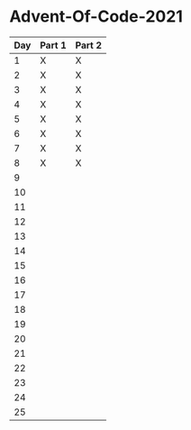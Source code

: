  # Advent-Of-Code-2021

| Day | Part 1 | Part 2 |
| --- | --- | --- |
| 1 | X | X |
| 2 | X | X |
| 3 | X | X |
| 4 | X | X |
| 5 | X | X |
| 6 | X | X |
| 7 | X | X |
| 8 | X | X |
| 9 | | |
| 10 | | |
| 11 | | |
| 12 | | |
| 13 | | |
| 14 | | |
| 15 | | |
| 16 | | |
| 17 | | |
| 18 | | |
| 19 | | |
| 20 | | |
| 21 | | |
| 22 | | |
| 23 | | |
| 24 | | |
| 25 | | |
